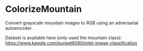 # ColorizeMountain

Convert grayscale mountain images to RGB using an adversarial autoencoder.

Dataset is available here (only used the mountain class): https://www.kaggle.com/puneet6060/intel-image-classification
